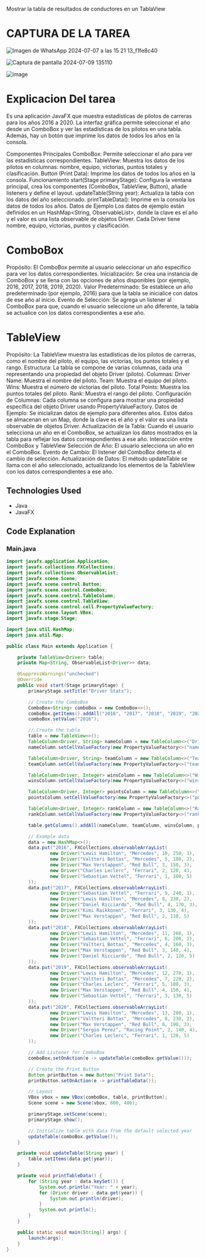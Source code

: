 Mostrar la tabla de resultados de conductores en un TablaView

# CAPTURA DE LA TAREA

![Imagen de WhatsApp 2024-07-07 a las 15 21 13_f1fe8c40](https://github.com/brayton992/Mostrar-la-tabla-de-resultados-de-conductores-en-un-TablaView-Individual-1/assets/142423609/be5df11c-d270-4034-93ec-de382a5a96d4)


![Captura de pantalla 2024-07-09 135110](https://github.com/Ivanmurillojr30/tabla-de-resultados-de-conductores/assets/168851753/7fab6ce9-8aab-4ab9-b3c4-b4ba39069270)


![image](https://github.com/brayton992/Mostrar-la-tabla-de-resultados-de-conductores-en-un-TablaView-Individual-1/assets/142423609/090f12d2-8c78-4c6d-a146-1174444e2d5a)



# Explicacion Del tarea

Es una aplicación JavaFX que muestra estadísticas de pilotos de carreras para los años 2016 a 2020. La interfaz gráfica permite seleccionar el año desde un ComboBox y ver las estadísticas de los pilotos en una tabla. Además, hay un botón que imprime los datos de todos los años en la consola.

Componentes Principales
ComboBox: Permite seleccionar el año para ver las estadísticas correspondientes.
TableView: Muestra los datos de los pilotos en columnas: nombre, equipo, victorias, puntos totales y clasificación.
Button (Print Data): Imprime los datos de todos los años en la consola.
Funcionamiento
start(Stage primaryStage): Configura la ventana principal, crea los componentes (ComboBox, TableView, Button), añade listeners y define el layout.
updateTable(String year): Actualiza la tabla con los datos del año seleccionado.
printTableData(): Imprime en la consola los datos de todos los años.
Datos de Ejemplo
Los datos de ejemplo están definidos en un HashMap<String, ObservableList<Driver>>, donde la clave es el año y el valor es una lista observable de objetos Driver. Cada Driver tiene nombre, equipo, victorias, puntos y clasificación.

# ComboBox
Propósito: El ComboBox permite al usuario seleccionar un año específico para ver los datos correspondientes.
Inicialización: Se crea una instancia de ComboBox y se llena con las opciones de años disponibles (por ejemplo, 2016, 2017, 2018, 2019, 2020).
Valor Predeterminado: Se establece un año predeterminado (por ejemplo, 2016) para que la tabla se inicialice con datos de ese año al inicio.
Evento de Selección: Se agrega un listener al ComboBox para que, cuando el usuario seleccione un año diferente, la tabla se actualice con los datos correspondientes a ese año.
# TableView
Propósito: La TableView muestra las estadísticas de los pilotos de carreras, como el nombre del piloto, el equipo, las victorias, los puntos totales y el rango.
Estructura: La tabla se compone de varias columnas, cada una representando una propiedad del objeto Driver (piloto).
Columnas:
Driver Name:
Muestra el nombre del piloto.
Team:
Muestra el equipo del piloto.
Wins:
Muestra el número de victorias del piloto.
Total Points:
Muestra los puntos totales del piloto.
Rank:
Muestra el rango del piloto.
Configuración de Columnas: Cada columna se configura para mostrar una propiedad específica del objeto Driver usando PropertyValueFactory.
Datos de Ejemplo:
Se inicializan datos de ejemplo para diferentes años. Estos datos se almacenan en un Map, donde la clave es el año y el valor es una lista observable de objetos Driver.
Actualización de la Tabla: Cuando el usuario selecciona un año en el ComboBox, se actualizan los datos mostrados en la tabla para reflejar los datos correspondientes a ese año.
Interacción entre ComboBox y TableView
Selección de Año:
El usuario selecciona un año en el ComboBox.
Evento de Cambio:
El listener del ComboBox detecta el cambio de selección.
Actualización de Datos: El método updateTable se llama con el año seleccionado, actualizando los elementos de la TableView con los datos correspondientes a ese año.

## Technologies Used

- Java
- JavaFX

## Code Explanation

### Main.java

```java
import javafx.application.Application;
import javafx.collections.FXCollections;
import javafx.collections.ObservableList;
import javafx.scene.Scene;
import javafx.scene.control.Button;
import javafx.scene.control.ComboBox;
import javafx.scene.control.TableColumn;
import javafx.scene.control.TableView;
import javafx.scene.control.cell.PropertyValueFactory;
import javafx.scene.layout.VBox;
import javafx.stage.Stage;

import java.util.HashMap;
import java.util.Map;

public class Main extends Application {

    private TableView<Driver> table;
    private Map<String, ObservableList<Driver>> data;

    @SuppressWarnings("unchecked")
    @Override
    public void start(Stage primaryStage) {
        primaryStage.setTitle("Driver Stats");

        // Create the ComboBox
        ComboBox<String> comboBox = new ComboBox<>();
        comboBox.getItems().addAll("2016", "2017", "2018", "2019", "2020");
        comboBox.setValue("2016");

        // Create the table
        table = new TableView<>();
        TableColumn<Driver, String> nameColumn = new TableColumn<>("Driver Name");
        nameColumn.setCellValueFactory(new PropertyValueFactory<>("name"));

        TableColumn<Driver, String> teamColumn = new TableColumn<>("Team");
        teamColumn.setCellValueFactory(new PropertyValueFactory<>("team"));

        TableColumn<Driver, Integer> winsColumn = new TableColumn<>("Wins");
        winsColumn.setCellValueFactory(new PropertyValueFactory<>("wins"));

        TableColumn<Driver, Integer> pointsColumn = new TableColumn<>("Total Points");
        pointsColumn.setCellValueFactory(new PropertyValueFactory<>("points"));

        TableColumn<Driver, Integer> rankColumn = new TableColumn<>("Rank");
        rankColumn.setCellValueFactory(new PropertyValueFactory<>("rank"));

        table.getColumns().addAll(nameColumn, teamColumn, winsColumn, pointsColumn, rankColumn);

        // Example data
        data = new HashMap<>();
        data.put("2016", FXCollections.observableArrayList(
                new Driver("Lewis Hamilton", "Mercedes", 10, 250, 1),
                new Driver("Valtteri Bottas", "Mercedes", 5, 180, 2),
                new Driver("Max Verstappen", "Red Bull", 3, 150, 3),
                new Driver("Charles Leclerc", "Ferrari", 2, 120, 4),
                new Driver("Sebastian Vettel", "Ferrari", 1, 100, 5)
        ));
        data.put("2017", FXCollections.observableArrayList(
                new Driver("Sebastian Vettel", "Ferrari", 9, 240, 1),
                new Driver("Lewis Hamilton", "Mercedes", 8, 230, 2),
                new Driver("Daniel Ricciardo", "Red Bull", 4, 170, 3),
                new Driver("Kimi Raikkonen", "Ferrari", 3, 130, 4),
                new Driver("Max Verstappen", "Red Bull", 2, 110, 5)
        ));
        data.put("2018", FXCollections.observableArrayList(
                new Driver("Lewis Hamilton", "Mercedes", 11, 260, 1),
                new Driver("Sebastian Vettel", "Ferrari", 6, 200, 2),
                new Driver("Valtteri Bottas", "Mercedes", 4, 160, 3),
                new Driver("Max Verstappen", "Red Bull", 3, 140, 4),
                new Driver("Daniel Ricciardo", "Red Bull", 2, 120, 5)
        ));
        data.put("2019", FXCollections.observableArrayList(
                new Driver("Lewis Hamilton", "Mercedes", 12, 270, 1),
                new Driver("Valtteri Bottas", "Mercedes", 7, 220, 2),
                new Driver("Charles Leclerc", "Ferrari", 5, 180, 3),
                new Driver("Max Verstappen", "Red Bull", 4, 150, 4),
                new Driver("Sebastian Vettel", "Ferrari", 3, 130, 5)
        ));
        data.put("2020", FXCollections.observableArrayList(
                new Driver("Lewis Hamilton", "Mercedes", 13, 280, 1),
                new Driver("Valtteri Bottas", "Mercedes", 8, 230, 2),
                new Driver("Max Verstappen", "Red Bull", 6, 190, 3),
                new Driver("Sergio Perez", "Racing Point", 2, 140, 4),
                new Driver("Charles Leclerc", "Ferrari", 1, 120, 5)
        ));

        // Add Listener for ComboBox
        comboBox.setOnAction(e -> updateTable(comboBox.getValue()));

        // Create the Print Button
        Button printButton = new Button("Print Data");
        printButton.setOnAction(e -> printTableData());

        // Layout
        VBox vbox = new VBox(comboBox, table, printButton);
        Scene scene = new Scene(vbox, 600, 400);

        primaryStage.setScene(scene);
        primaryStage.show();

        // Initialize table with data from the default selected year
        updateTable(comboBox.getValue());
    }

    private void updateTable(String year) {
        table.setItems(data.get(year));
    }

    private void printTableData() {
        for (String year : data.keySet()) {
            System.out.println("Year: " + year);
            for (Driver driver : data.get(year)) {
                System.out.println(driver);
            }
            System.out.println();
        }
    }

    public static void main(String[] args) {
        launch(args);
    }
}
